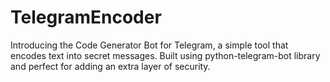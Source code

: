 # TelegramEncoder
Introducing the Code Generator Bot for Telegram, a simple tool that encodes text into secret messages. Built using python-telegram-bot library and perfect for adding an extra layer of security.
